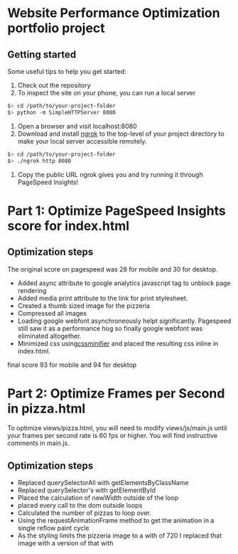 # Website Performance Optimization portfolio project

## Getting started

Some useful tips to help you get started:

1. Check out the repository
1. To inspect the site on your phone, you can run a local server

  ```bash
  $> cd /path/to/your-project-folder
  $> python -m SimpleHTTPServer 8080
  ```

1. Open a browser and visit localhost:8080
1. Download and install [ngrok](https://ngrok.com/) to the top-level of your project directory to make your local server accessible remotely.

  ``` bash
  $> cd /path/to/your-project-folder
  $> ./ngrok http 8080
  ```

1. Copy the public URL ngrok gives you and try running it through PageSpeed Insights!

# Part 1: Optimize PageSpeed Insights score for index.html
## Optimization steps
The original score on pagespeed was 28 for mobile and 30 for desktop.
* Added async attribute to google analytics javascript tag to unblock page rendering
* Added media print attribute to the link for print stylesheet.
* Created a thumb sized image for the pizzeria
* Compressed all images
* Loading google webfont asynchroneously helpt significantly. Pagespeed still saw it as a performance hog so finally google webfont was eliminated altogether.
* Minimized css using[cssminifier](https://cssminifier.com/) and placed the resulting css inline in index.html.

final score 93 for mobile and 94 for desktop


# Part 2: Optimize Frames per Second in pizza.html

To optimize views/pizza.html, you will need to modify views/js/main.js until your frames per second rate is 60 fps or higher. You will find instructive comments in main.js. 

## Optimization steps
* Replaced querySelectorAll with getElementsByClassName
* Replaced querySelector's with getElementById
* Placed the calculation of newWidth outside of the loop
* placed every call to the dom outside loops
* Calculated the number of pizzas to loop over. 
* Using the requestAnimationFrame method to get the animation in a single reflow paint cycle
* As the styling limits the pizzeria image to a with of 720 I replaced that image with a version of that with